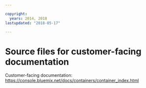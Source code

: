 ```yaml
---

copyright:
  years: 2014, 2018
lastupdated: "2018-05-17"

---
```



# Source files for customer-facing documentation

Customer-facing documentation: https://console.bluemix.net/docs/containers/container_index.html



